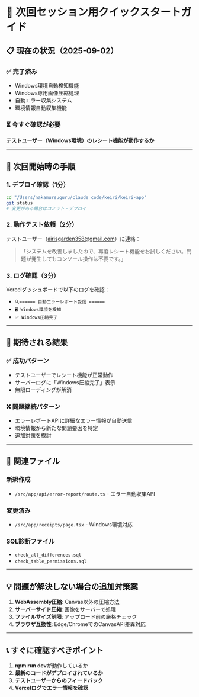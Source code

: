 # 🚀 次回セッション用クイックスタートガイド

## 📋 現在の状況（2025-09-02）

### ✅ 完了済み
- Windows環境自動検知機能
- Windows専用画像圧縮処理
- 自動エラー収集システム
- 環境情報自動収集機能

### ⏳ 今すぐ確認が必要
**テストユーザー（Windows環境）のレシート機能が動作するか**

---

## 🔄 次回開始時の手順

### 1. デプロイ確認（1分）
```bash
cd "/Users/nakamursuguru/claude code/keiri/keiri-app"
git status
# 変更がある場合はコミット・デプロイ
```

### 2. 動作テスト依頼（2分）
テストユーザー（airisgarden358@gmail.com）に連絡：
> 「システムを改善しましたので、再度レシート機能をお試しください。問題が発生してもコンソール操作は不要です。」

### 3. ログ確認（3分）
Vercelダッシュボードで以下のログを確認：
- `🔍====== 自動エラーレポート受信 ======`
- `🖥️ Windows環境を検知`
- `✅ Windows圧縮完了`

---

## 🎯 期待される結果

### ✅ 成功パターン
- テストユーザーでレシート機能が正常動作
- サーバーログに「Windows圧縮完了」表示
- 無限ローディングが解消

### ❌ 問題継続パターン
- エラーレポートAPIに詳細なエラー情報が自動送信
- 環境情報から新たな問題要因を特定
- 追加対策を検討

---

## 📂 関連ファイル

### 新規作成
- `/src/app/api/error-report/route.ts` - エラー自動収集API

### 変更済み
- `/src/app/receipts/page.tsx` - Windows環境対応

### SQL診断ファイル
- `check_all_differences.sql`
- `check_table_permissions.sql`

---

## 💡 問題が解決しない場合の追加対策案

1. **WebAssembly圧縮**: Canvas以外の圧縮方法
2. **サーバーサイド圧縮**: 画像をサーバーで処理
3. **ファイルサイズ制限**: アップロード前の厳格チェック
4. **ブラウザ互換性**: Edge/ChromeでのCanvasAPI差異対応

---

## 📞 すぐに確認すべきポイント

1. **npm run dev**が動作しているか
2. **最新のコードがデプロイされているか**
3. **テストユーザーからのフィードバック**
4. **Vercelログでエラー情報を確認**